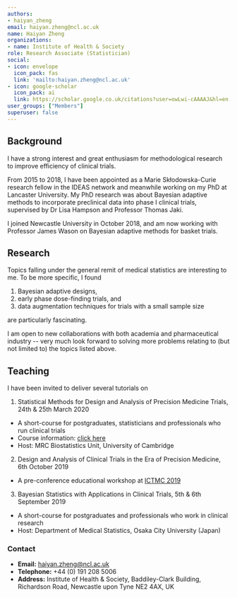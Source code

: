 ```yaml
---
authors:
- haiyan_zheng
email: haiyan.zheng@ncl.ac.uk
name: Haiyan Zheng
organizations:
- name: Institute of Health & Society
role: Research Associate (Statistician)
social:
- icon: envelope
  icon_pack: fas
  link: 'mailto:haiyan.zheng@ncl.ac.uk'
- icon: google-scholar
  icon_pack: ai
  link: https://scholar.google.co.uk/citations?user=owLwi-cAAAAJ&hl=en
user_groups: ["Members"]
superuser: false
---
```


## Background

I have a strong interest and great enthusiasm for methodological research to improve efficiency of clinical trials.

From 2015 to 2018, I have been appointed as a Marie Skłodowska-Curie research fellow in the IDEAS network and meanwhile working on my PhD at Lancaster University.
My PhD research was about Bayesian adaptive methods to incorporate preclinical data into phase I clinical trials, supervised by Dr Lisa Hampson and Professor Thomas Jaki.

I joined Newcastle University in October 2018, and am now working with Professor James Wason on Bayesian adaptive methods for basket trials.

## Research

Topics falling under the general remit of medical statistics are interesting to me.
To be more specific, I found

1. Bayesian adaptive designs,
2. early phase dose-finding trials, and
3. data augmentation techniques for trials with a small sample size

are particularly fascinating. 

I am open to new collaborations with both academia and pharmaceutical industry -- very much look forward to solving more problems relating to (but not limited to) the topics listed above.

## Teaching

I have been invited to deliver several tutorials on

1. Statistical Methods for Design and Analysis of Precision Medicine Trials, 24th & 25th March 2020
  - A short-course for postgraduates, statisticians and professionals who run clinical trials
  - Course information: [click here](https://www.mrc-bsu.cam.ac.uk/training/short-courses/statistical-methods-for-design-and-analysis-of-precision-medicine-trials/)
  - Host: MRC Biostatistics Unit, University of Cambridge
2. Design and Analysis of Clinical Trials in the Era of Precision Medicine, 6th October 2019
  - A pre-conference educational workshop at [ICTMC 2019](https://ictmc2019.com/programme/)
3. Bayesian Statistics with Applications in Clinical Trials, 5th & 6th September 2019
  - A short-course for postgraduates and professionals who work in clinical research
  - Host: Department of Medical Statistics, Osaka City University (Japan)

### Contact

- __Email:__ [haiyan.zheng@ncl.ac.uk](mailto:haiyan.zheng@ncl.ac.uk)
- __Telephone:__ +44 (0) 191 208 5006
- __Address:__ Institute of Health & Society, Baddiley-Clark Building, Richardson Road, Newcastle upon Tyne NE2 4AX, UK
